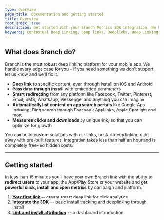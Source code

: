 ```yaml
---
type: overview
page_title: Documentation and getting started
title: Overview
root_index: true
description: Get started with your Branch Metrics SDK integration. We help you to set up your customized deep link integration in less than 15 minutes
keywords: Contextual Deep Linking, Deep links, Deeplinks, Deep Linking, Deeplinking, Deferred Deep Linking, Deferred Deeplinking, Google App Indexing, Google App Invites, Apple Universal Links, Apple Spotlight Search, Facebook App Links, AppLinks, Deepviews, Deep views, Personalized Onboarding, App Invites, SMS to download, Text the app, Universal banner, smart app banner for Android, documentation, manual, guide, how to, references, resources, integration
---
```


## What does Branch do?

Branch is the most robust deep linking platform for your mobile app. We handle every edge case for you - if you need something we don’t support, let us know and we’ll fix it.

- **Deep link** to specific content, even through install on iOS and Android
- **Pass data through install** with embedded parameters
- **Smart redirecting** from any platform like Facebook, Twitter, Pinterest, Email, SMS, Whatsapp, Messenger and anything you can imagine
- **Automatically list content on app search portals** like Google App Indexing, Bing search through Facebook AppLinks, Apple Spotlight and more
- **Measures clicks and downloads** by unique link, so that you can optimize for growth

You can build custom solutions with our links, or start deep linking right away with pre-built features. Integration takes less than half an hour and is completely free- no hidden costs.

-----

## Getting started

In less than 15 minutes you'll have your own Branch link with the ability to **redirect users** to your app, the App/Play Store or your website and **get powerful click, install and open metrics** by campaign and platform.

1. [**Your first link**](/recipes/your_first_marketing_link/) -- create smart deep link for click analytics
2. [**Integrate the SDK**](/recipes/quickstart_guide/) -- basic install tracking and deeplinking through install
3. [**Link and install attribution**](/recipes/measuring_installs/) -- a dashboard introduction

